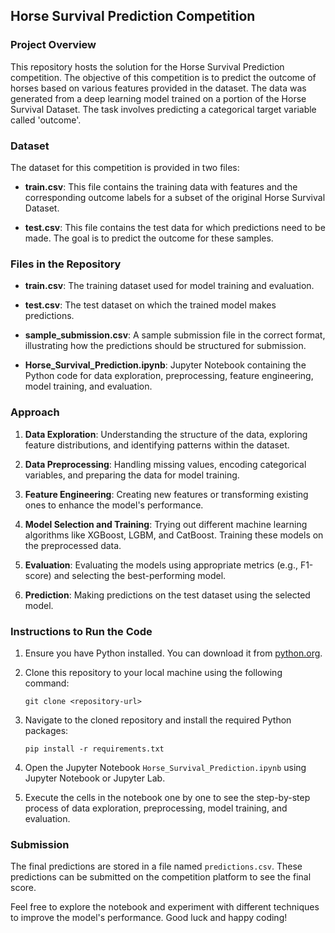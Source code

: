 
## Horse Survival Prediction Competition

### Project Overview

This repository hosts the solution for the Horse Survival Prediction competition. The objective of this competition is to predict the outcome of horses based on various features provided in the dataset. The data was generated from a deep learning model trained on a portion of the Horse Survival Dataset. The task involves predicting a categorical target variable called 'outcome'.

### Dataset

The dataset for this competition is provided in two files:

- **train.csv**: This file contains the training data with features and the corresponding outcome labels for a subset of the original Horse Survival Dataset.
  
- **test.csv**: This file contains the test data for which predictions need to be made. The goal is to predict the outcome for these samples.

### Files in the Repository

- **train.csv**: The training dataset used for model training and evaluation.
  
- **test.csv**: The test dataset on which the trained model makes predictions.
  
- **sample_submission.csv**: A sample submission file in the correct format, illustrating how the predictions should be structured for submission.

- **Horse_Survival_Prediction.ipynb**: Jupyter Notebook containing the Python code for data exploration, preprocessing, feature engineering, model training, and evaluation.

### Approach

1. **Data Exploration**: Understanding the structure of the data, exploring feature distributions, and identifying patterns within the dataset.

2. **Data Preprocessing**: Handling missing values, encoding categorical variables, and preparing the data for model training.

3. **Feature Engineering**: Creating new features or transforming existing ones to enhance the model's performance.

4. **Model Selection and Training**: Trying out different machine learning algorithms like XGBoost, LGBM, and CatBoost. Training these models on the preprocessed data.

5. **Evaluation**: Evaluating the models using appropriate metrics (e.g., F1-score) and selecting the best-performing model.

6. **Prediction**: Making predictions on the test dataset using the selected model.

### Instructions to Run the Code

1. Ensure you have Python installed. You can download it from [python.org](https://www.python.org/downloads/).

2. Clone this repository to your local machine using the following command:

   ```
   git clone <repository-url>
   ```

3. Navigate to the cloned repository and install the required Python packages:

   ```
   pip install -r requirements.txt
   ```

4. Open the Jupyter Notebook `Horse_Survival_Prediction.ipynb` using Jupyter Notebook or Jupyter Lab.

5. Execute the cells in the notebook one by one to see the step-by-step process of data exploration, preprocessing, model training, and evaluation.

### Submission

The final predictions are stored in a file named `predictions.csv`. These predictions can be submitted on the competition platform to see the final score.

Feel free to explore the notebook and experiment with different techniques to improve the model's performance. Good luck and happy coding!

